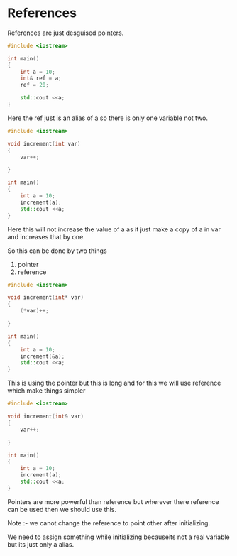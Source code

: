 # References

References are just desguised pointers.

```c++
#include <iostream>

int main()
{
    int a = 10;
    int& ref = a;
    ref = 20;

    std::cout <<a;
}
```

Here the ref just is an alias of a so there is only one variable not two.

```c++
#include <iostream>

void increment(int var)
{
    var++;

}

int main()
{
    int a = 10;
    increment(a);
    std::cout <<a;
}
```

Here this will not increase the value of a as it just make a copy of a in var and increases that by one.

So this can be done by two things

1. pointer
2. reference

```c++
#include <iostream>

void increment(int* var)
{
    (*var)++;

}

int main()
{
    int a = 10;
    increment(&a);
    std::cout <<a;
}
```

This is using the pointer but this is long and for this we will use reference which make things simpler

```c++
#include <iostream>

void increment(int& var)
{
    var++;

}

int main()
{
    int a = 10;
    increment(a);
    std::cout <<a;
}
```

Pointers are more powerful than reference but wherever there reference can be used then we should use this.

Note :- we canot change the reference to point other after initializing.

We need to assign something while initializing becauseits not a real variable but its just only a alias.
